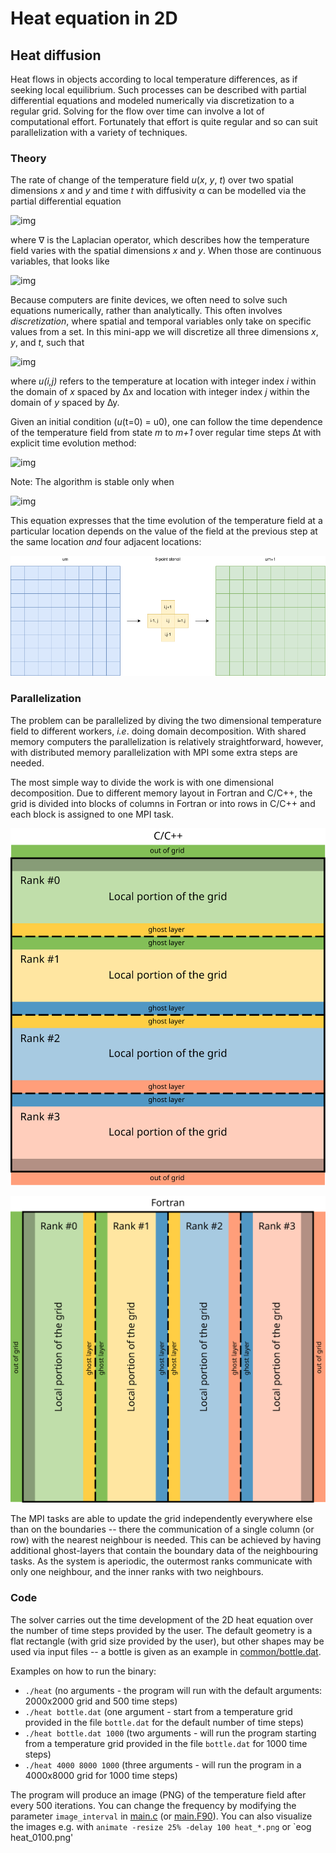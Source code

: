 <!-- Adapted from material by ENCCS -->

# Heat equation in 2D

## Heat diffusion

Heat flows in objects according to local temperature differences, as if seeking local equilibrium.
Such processes can be described with partial differential equations and modeled numerically
via discretization to a regular grid. Solving for the flow over time can involve a lot of
computational effort. Fortunately that effort is quite regular and so can suit parallelization
with a variety of techniques.

### Theory

The rate of change of the temperature field *u*(*x*, *y*, *t*) over two spatial
dimensions *x* and *y* and time *t*
with diffusivity α can be modelled via the partial differential equation

<!-- Equation
\frac{\partial u}{\partial t} = \alpha \nabla^2 u
-->
![img](img/eq1.png)

where ∇ is the Laplacian operator, which describes how
the temperature field varies with the spatial dimensions *x* and
*y*. When those are continuous variables, that looks like

<!-- Equation
   \frac{\partial u}{\partial t} = \alpha \left( \frac{\partial^2 u}{\partial x^2} + \frac{\partial^2 u}{\partial x^2}\right)
-->
![img](img/no-nabla.png)

Because computers are finite devices, we often need to solve such
equations numerically, rather than analytically.
This often involves *discretization*, where spatial and temporal
variables only take on specific values from a set.
In this mini-app we will discretize all three dimensions *x*, *y*, and
*t*, such that

<!-- Equation
\begin{align*}
\nabla^2 u  &= \frac{u(i-1,j)-2u(i,j)+u(i+1,j)}{(\Delta x)^2} \\
 &+ \frac{u(i,j-1)-2u(i,j)+u(i,j+1)}{(\Delta y)^2}
\end{align*}
-->
![img](img/eq2.png)

where *u(i,j)* refers to the temperature at location with
integer index *i* within the domain of *x* spaced by ∆x and location
with integer index *j* within the
domain of *y* spaced by ∆y.

Given an initial condition (*u*(t=0) = u0), one can follow the time
dependence of the temperature field from state *m* to *m+1* over
regular time steps ∆t with explicit
time evolution method:

<!-- Equation
u^{m+1}(i,j) = u^m(i,j) + \Delta t \alpha \nabla^2 u^m(i,j)
-->
![img](img/eq3.png)

Note: The algorithm is stable only when

<!-- Equation
\Delta t < \frac{1}{2 \alpha} \frac{(\Delta x \Delta y)^2}{(\Delta x)^2 (\Delta y)^2}
-->
![img](img/eq4.png)

This equation expresses that the time evolution of the temperature
field at a particular location depends on the value of the field at
the previous step at the same location *and* four adjacent locations:

![img](img/stencil.png)

### Parallelization

The problem can be parallelized by diving the two dimensional
temperature field to different workers, *i.e*. doing domain
decomposition. With shared memory computers the parallelization is
relatively straightforward, however, with distributed memory
parallelization with MPI some extra steps are needed.

The most simple way to divide the work is with one dimensional decomposition. Due to different
memory layout in Fortran and C/C++, the grid is divided into blocks of columns
in Fortran or into rows in C/C++ and each block is assigned to one
MPI task.

![domain decomposition C](img/domain-decomposition-c.svg)

![domain decomposition Fortran](img/domain-decomposition-fortran.svg)

The MPI tasks are able to update the grid independently everywhere else than
on the boundaries -- there the communication of a single column (or row) with
the nearest neighbour is needed. This can be achieved by having additional
ghost-layers that contain the boundary data of the neighbouring tasks. As the
system is aperiodic, the outermost ranks communicate with only one neighbour,
and the inner ranks with two neighbours.


### Code

The solver carries out the time development of the 2D heat equation over the
number of time steps provided by the user. The default geometry is a flat
rectangle (with grid size provided by the user), but other shapes may be used
via input files -- a bottle is given as an example in
[common/bottle.dat](common/bottle.dat).

Examples on how to run the binary:
- `./heat`  (no arguments - the program will run with the default arguments:
             2000x2000 grid and 500 time steps)
- `./heat bottle.dat` (one argument - start from a temperature grid provided
                       in the file `bottle.dat` for the default number of time
                       steps)
- `./heat bottle.dat 1000` (two arguments - will run the program starting from
                            a temperature grid provided in the file
                            `bottle.dat` for 1000 time steps)
- `./heat 4000 8000 1000` (three arguments - will run the program in a
                           4000x8000 grid for 1000 time steps)

The program will produce an image (PNG) of the temperature field after every
500 iterations. You can change the frequency by modifying the parameter
`image_interval` in [main.c](cpp/main.cpp) (or [main.F90](fortran/main.F90)).
You can also visualize the images e.g. with 
`animate -resize 25% -delay 100 heat_*.png`
or
`eog heat_0100.png'

